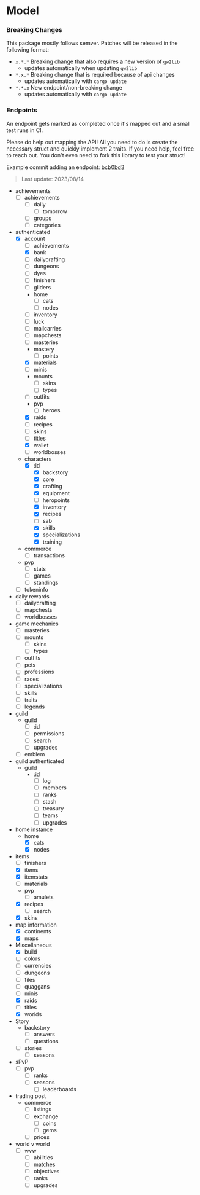 # Model

### Breaking Changes

This package mostly follows semver. Patches will be released in the following format:

- `x.*.*` Breaking change that also requires a new version of `gw2lib`
  - updates automatically when updating `gw2lib`
- `*.x.*` Breaking change that is required because of api changes
  - updates automatically with `cargo update`
- `*.*.x` New endpoint/non-breaking change
  - updates automatically with `cargo update`

### Endpoints

An endpoint gets marked as completed once it's mapped out and a small test runs in CI.

Please do help out mapping the API! All you need to do is create the necessary struct and quickly implement 2 traits. If you need help, feel free to reach out.
You don't even need to fork this library to test your struct!

Example commit adding an endpoint: [bcb0bd3](https://github.com/greaka/gw2lib/commit/bcb0bd3e99f135f54fb01d088714ce8471a56d86)

> Last update: 2023/08/14

- achievements
  - [ ] achievements
    - [ ] daily
      - [ ] tomorrow
    - [ ] groups
    - [ ] categories
- authenticated
  - [x] account
    - [ ] achievements
    - [x] bank
    - [ ] dailycrafting
    - [ ] dungeons
    - [ ] dyes
    - [ ] finishers
    - [ ] gliders
    - home
      - [ ] cats
      - [ ] nodes
    - [ ] inventory
    - [ ] luck
    - [ ] mailcarries
    - [ ] mapchests
    - [ ] masteries
    - mastery
      - [ ] points
    - [x] materials
    - [ ] minis
    - mounts
      - [ ] skins
      - [ ] types
    - [ ] outfits
    - pvp
      - [ ] heroes
    - [x] raids
    - [ ] recipes
    - [ ] skins
    - [ ] titles
    - [x] wallet
    - [ ] worldbosses
  - characters
    - [x] :id
      - [x] backstory
      - [x] core
      - [x] crafting
      - [x] equipment
      - [ ] heropoints
      - [x] inventory
      - [x] recipes
      - [ ] sab
      - [x] skills
      - [x] specializations
      - [x] training
  - commerce
    - [ ] transactions
  - pvp
    - [ ] stats
    - [ ] games
    - [ ] standings
  - [ ] tokeninfo
- daily rewards
  - [ ] dailycrafting
  - [ ] mapchests
  - [ ] worldbosses
- game mechanics
  - [ ] masteries
  - [ ] mounts
    - [ ] skins
    - [ ] types
  - [ ] outfits
  - [ ] pets
  - [ ] professions
  - [ ] races
  - [ ] specializations
  - [ ] skills
  - [ ] traits
  - [ ] legends
- guild
  - guild
    - [ ] :id
    - [ ] permissions
    - [ ] search
    - [ ] upgrades
  - [ ] emblem
- guild authenticated
  - guild
    - :id
      - [ ] log
      - [ ] members
      - [ ] ranks
      - [ ] stash
      - [ ] treasury
      - [ ] teams
      - [ ] upgrades
- home instance
  - home
    - [x] cats
    - [x] nodes
- items
  - [ ] finishers
  - [x] items
  - [x] itemstats
  - [ ] materials
  - pvp
    - [ ] amulets
  - [x] recipes
    - [ ] search
  - [x] skins
- map information
  - [x] continents
  - [x] maps
- Miscellaneous
  - [x] build
  - [ ] colors
  - [ ] currencies
  - [ ] dungeons
  - [ ] files
  - [ ] quaggans
  - [ ] minis
  - [x] raids
  - [ ] titles
  - [x] worlds
- Story
  - backstory
    - [ ] answers
    - [ ] questions
  - [ ] stories
    - [ ] seasons
- sPvP
  - [ ] pvp
    - [ ] ranks
    - [ ] seasons
      - [ ] leaderboards
- trading post
  - commerce
    - [ ] listings
    - [ ] exchange
      - [ ] coins
      - [ ] gems
    - [ ] prices
- world v world
  - [ ] wvw
    - [ ] abilities
    - [ ] matches
    - [ ] objectives
    - [ ] ranks
    - [ ] upgrades
